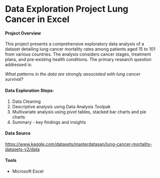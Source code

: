 # Data Exploration Project Lung Cancer in Excel

#### Project Overview

This project presents a comprehensive exploratory data analysis of a dataset detailing lung cancer mortality rates among patients aged 15 to 101 from various countries. 
The analysis considers cancer stages, treatment plans, and pre-existing health conditions. The primary research question addressed is: 

*What patterns in the data are strongly associated with lung cancer survival?*

#### Data Exploration Steps:

1. Data Cleaning
2. Descriptive analysis using Data Analysis Toolpak
3. Multivariate analysis using pivot tables, stacked bar charts and pie charts
4. Summary - key findings and insights

#### Data Source

https://www.kaggle.com/datasets/masterdatasan/lung-cancer-mortality-datasets-v2/data

#### Tools

- Microsoft Excel


